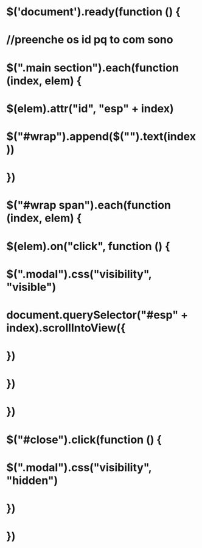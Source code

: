 #  $('document').ready(function () {
#            //preenche os id pq to com sono
#            $(".main section").each(function (index, elem) {
#                $(elem).attr("id", "esp" + index)
#                $("#wrap").append($("<span></span>").text(index))
#            })
#            $("#wrap span").each(function (index, elem) {
#                $(elem).on("click", function () {
#                    $(".modal").css("visibility", "visible")
#                    document.querySelector("#esp" + index).scrollIntoView({
#
#                    })
#                })
#            })
#            $("#close").click(function () {
#                $(".modal").css("visibility", "hidden")
#            })
#        })
